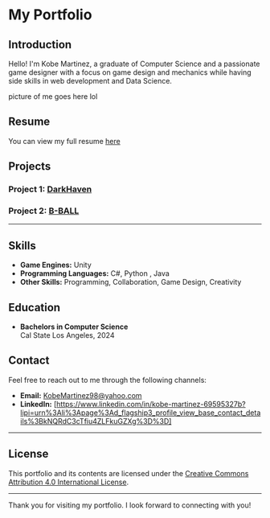 # My Portfolio

## Introduction
Hello! I'm Kobe Martinez, a graduate of Computer Science and a passionate game designer with a focus on game design and mechanics while having side skills in web development and Data Science. 

picture of me goes here lol


## Resume
You can view my full resume <a href="https://drive.google.com/file/d/1cwg_9-mzwzHeynf7YwiUTr78t8o7vm-_/view?usp=sharing">here</a>

## Projects

### Project 1: <a href="https://github.com/248KMB/DarkHaven"> DarkHaven </a>
### Project 2: <a href="#"> B-BALL </a>
---

## Skills
- **Game Engines:** Unity
- **Programming Languages:** C#, Python , Java 
- **Other Skills:** Programming, Collaboration, Game Design, Creativity 

## Education
- **Bachelors in Computer Science**  
  Cal State Los Angeles, 2024

## Contact
Feel free to reach out to me through the following channels:

- **Email:** KobeMartinez98@yahoo.com
- **LinkedIn:** [https://www.linkedin.com/in/kobe-martinez-69595327b?lipi=urn%3Ali%3Apage%3Ad_flagship3_profile_view_base_contact_details%3BkNQRdC3cTfiu4ZLFkuGZXg%3D%3D]


---

## License
This portfolio and its contents are licensed under the [Creative Commons Attribution 4.0 International License](https://creativecommons.org/licenses/by/4.0/).

---

Thank you for visiting my portfolio. I look forward to connecting with you!
